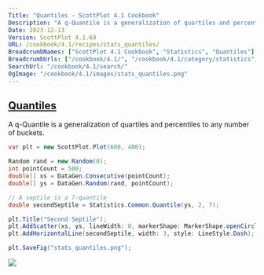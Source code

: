 ```yaml
---
Title: "Quantiles - ScottPlot 4.1 Cookbook"
Description: "A q-Quantile is a generalization of quartiles and percentiles to any number of buckets."
Date: 2023-12-13
Version: ScottPlot 4.1.69
URL: /cookbook/4.1/recipes/stats_quantiles/
BreadcrumbNames: ["ScottPlot 4.1 Cookbook", "Statistics", "Quantiles"]
BreadcrumbUrls: ["/cookbook/4.1/", "/cookbook/4.1/category/statistics", "/cookbook/4.1/recipes/stats_quantiles/"]
SearchUrl: "/cookbook/4.1/search/"
OgImage: "/cookbook/4.1/images/stats_quantiles.png"
---
```


<h2><a id='quantiles' href='/cookbook/4.1/recipes/stats_quantiles/'>Quantiles</a></h2>

A q-Quantile is a generalization of quartiles and percentiles to any number of buckets.

```cs
var plt = new ScottPlot.Plot(600, 400);

Random rand = new Random(0);
int pointCount = 500;
double[] xs = DataGen.Consecutive(pointCount);
double[] ys = DataGen.Random(rand, pointCount);

// A septile is a 7-quantile
double secondSeptile = Statistics.Common.Quantile(ys, 2, 7);

plt.Title("Second Septile");
plt.AddScatter(xs, ys, lineWidth: 0, markerShape: MarkerShape.openCircle);
plt.AddHorizontalLine(secondSeptile, width: 3, style: LineStyle.Dash);

plt.SaveFig("stats_quantiles.png");
```

<img src='../../images/stats_quantiles.png' class='d-block mx-auto my-5' />


